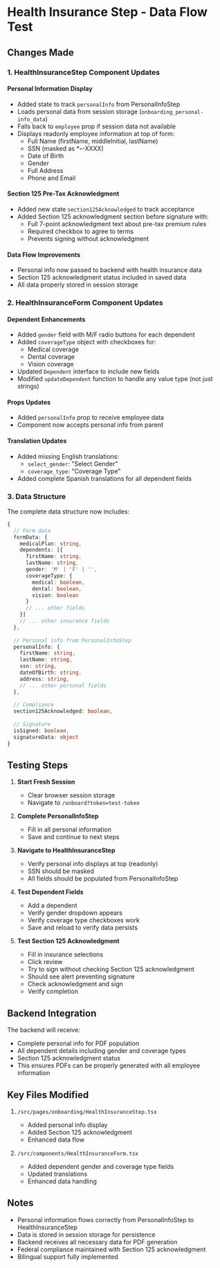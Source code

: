 # Health Insurance Step - Data Flow Test

## Changes Made

### 1. HealthInsuranceStep Component Updates

#### Personal Information Display
- Added state to track `personalInfo` from PersonalInfoStep
- Loads personal data from session storage (`onboarding_personal-info_data`)
- Falls back to `employee` prop if session data not available
- Displays readonly employee information at top of form:
  - Full Name (firstName, middleInitial, lastName)
  - SSN (masked as ***-**-XXXX)
  - Date of Birth
  - Gender
  - Full Address
  - Phone and Email

#### Section 125 Pre-Tax Acknowledgment
- Added new state `section125Acknowledged` to track acceptance
- Added Section 125 acknowledgment section before signature with:
  - Full 7-point acknowledgment text about pre-tax premium rules
  - Required checkbox to agree to terms
  - Prevents signing without acknowledgment

#### Data Flow Improvements
- Personal info now passed to backend with health insurance data
- Section 125 acknowledgment status included in saved data
- All data properly stored in session storage

### 2. HealthInsuranceForm Component Updates

#### Dependent Enhancements
- Added `gender` field with M/F radio buttons for each dependent
- Added `coverageType` object with checkboxes for:
  - Medical coverage
  - Dental coverage  
  - Vision coverage
- Updated `Dependent` interface to include new fields
- Modified `updateDependent` function to handle any value type (not just strings)

#### Props Updates
- Added `personalInfo` prop to receive employee data
- Component now accepts personal info from parent

#### Translation Updates
- Added missing English translations:
  - `select_gender`: "Select Gender"
  - `coverage_type`: "Coverage Type"
- Added complete Spanish translations for all dependent fields

### 3. Data Structure

The complete data structure now includes:

```typescript
{
  // Form data
  formData: {
    medicalPlan: string,
    dependents: [{
      firstName: string,
      lastName: string,
      gender: 'M' | 'F' | '',
      coverageType: {
        medical: boolean,
        dental: boolean,
        vision: boolean
      }
      // ... other fields
    }]
    // ... other insurance fields
  },
  
  // Personal info from PersonalInfoStep
  personalInfo: {
    firstName: string,
    lastName: string,
    ssn: string,
    dateOfBirth: string,
    address: string,
    // ... other personal fields
  },
  
  // Compliance
  section125Acknowledged: boolean,
  
  // Signature
  isSigned: boolean,
  signatureData: object
}
```

## Testing Steps

1. **Start Fresh Session**
   - Clear browser session storage
   - Navigate to `/onboard?token=test-token`

2. **Complete PersonalInfoStep**
   - Fill in all personal information
   - Save and continue to next steps

3. **Navigate to HealthInsuranceStep**
   - Verify personal info displays at top (readonly)
   - SSN should be masked
   - All fields should be populated from PersonalInfoStep

4. **Test Dependent Fields**
   - Add a dependent
   - Verify gender dropdown appears
   - Verify coverage type checkboxes work
   - Save and reload to verify data persists

5. **Test Section 125 Acknowledgment**
   - Fill in insurance selections
   - Click review
   - Try to sign without checking Section 125 acknowledgment
   - Should see alert preventing signature
   - Check acknowledgment and sign
   - Verify completion

## Backend Integration

The backend will receive:
- Complete personal info for PDF population
- All dependent details including gender and coverage types
- Section 125 acknowledgment status
- This ensures PDFs can be properly generated with all employee information

## Key Files Modified

1. `/src/pages/onboarding/HealthInsuranceStep.tsx`
   - Added personal info display
   - Added Section 125 acknowledgment
   - Enhanced data flow

2. `/src/components/HealthInsuranceForm.tsx`
   - Added dependent gender and coverage type fields
   - Updated translations
   - Enhanced data handling

## Notes

- Personal information flows correctly from PersonalInfoStep to HealthInsuranceStep
- Data is stored in session storage for persistence
- Backend receives all necessary data for PDF generation
- Federal compliance maintained with Section 125 acknowledgment
- Bilingual support fully implemented